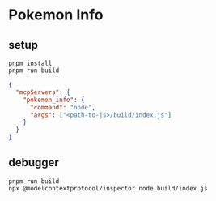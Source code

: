 # Pokemon Info

## setup

```shell
pnpm install
pnpm run build
```

```json
{
  "mcpServers": {
    "pokemon_info": {
      "command": "node",
      "args": ["<path-to-js>/build/index.js"]
    }
  }
}
```

## debugger

```shell
pnpm run build
npx @modelcontextprotocol/inspector node build/index.js
```

